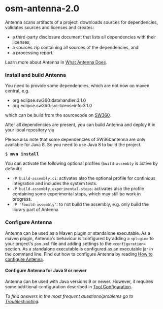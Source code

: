 # osm-antenna-2.0

Antenna scans artifacts of a project, downloads sources for dependencies, 
validates sources and licenses and creates:

* a third-party disclosure document that lists all dependencies with 
their licenses,
* a sources.zip containing all sources of the dependencies, and
* a processing report.

Learn more about Antenna in [What Antenna Does](antenna-documentation/src/site/markdown/what-antenna-does.md).

### Install and build Antenna
You need to provide some dependencies, which are not now on maven central, e.g.
- org.eclipse.sw360:datahandler:3.1.0
- org.eclipse.sw360:src-licenseinfo:3.1.0

which can be build from the sourcecode on [SW360](https://github.com/eclipse/sw360).

After all dependencies are present, you can build Antenna and deploy it in your local repository via

Please also note that some dependencies of SW360antenna are only available for Java 8. So you need to use Java 8 to build the project.

<pre>
$ <b>mvn install</b>
</pre>

You can activate the following optional profiles (`build-assembly` is active by default):
- `-P build-assembly,ci`: activates also the optional profile for continious integration and includes the system tests. 
- `-P build-assembly,experimental-steps`: activates also the profile containing some experimental steps, which may still be work in progress.
- `-P '!build-assembly'`: to not build the assembly, e.g. only build the library part of Antenna.

### Configure Antenna
Antenna can be used as a Maven plugin or standalone executable. As a 
maven plugin, Antenna's behaviour is configured by adding a `<plugin>` to your
project's `pom.xml` file and adding settings to the `<configuration>`
section. As a standalone executable is configured as an executable jar in the command line. 
Find out how to configure Antenna by reading [How to configure Antenna](antenna-documentation/src/site/markdown/how-to-configure-antenna.md). 

#### Configure Antenna for Java 9 or newer
Antenna can be used with Java versions 9 or newer.
However, it requires some additional configuration described in [Tool Configuration](antenna-documentation/src/site/markdown/tool-configuration.md/#additional-configuration-for-java-9-or-newer). 

 *To find answers in the most frequent questions/problems go to [Troubleshooting](antenna-documentation/src/site/markdown/troubleshooting.md).*
